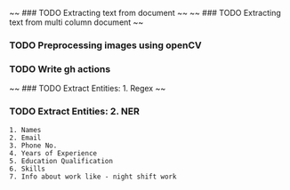 ~~ ### TODO Extracting text from document ~~
~~ ### TODO Extracting text from multi column document ~~
### TODO Preprocessing images using openCV
### TODO Write gh actions
~~ ### TODO Extract Entities: 1. Regex ~~
### TODO Extract Entities: 2. NER

    1. Names
    2. Email
    3. Phone No.
    4. Years of Experience
    5. Education Qualification
    6. Skills
    7. Info about work like - night shift work
